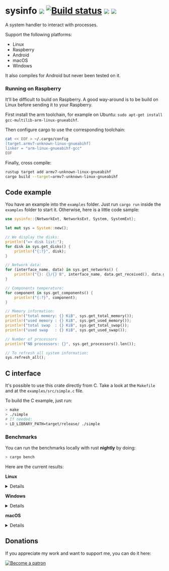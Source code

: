 # sysinfo [![][img_travis-ci]][travis-ci] [![Build status](https://ci.appveyor.com/api/projects/status/nhep876b3legunwd/branch/master?svg=true)](https://ci.appveyor.com/project/GuillaumeGomez/sysinfo/branch/master) [![][img_crates]][crates] [![][img_doc]][doc]

[img_travis-ci]: https://api.travis-ci.org/GuillaumeGomez/sysinfo.png?branch=master
[img_crates]: https://img.shields.io/crates/v/sysinfo.svg
[img_doc]: https://img.shields.io/badge/rust-documentation-blue.svg

[travis-ci]: https://travis-ci.org/GuillaumeGomez/sysinfo
[crates]: https://crates.io/crates/sysinfo
[doc]: https://docs.rs/sysinfo/

A system handler to interact with processes.

Support the following platforms:

 * Linux
 * Raspberry
 * Android
 * macOS
 * Windows

It also compiles for Android but never been tested on it.

### Running on Raspberry

It'll be difficult to build on Raspberry. A good way-around is to be build on Linux before sending it to your Raspberry.

First install the arm toolchain, for example on Ubuntu: `sudo apt-get install gcc-multilib-arm-linux-gnueabihf`.

Then configure cargo to use the corresponding toolchain:

```bash
cat << EOF > ~/.cargo/config
[target.armv7-unknown-linux-gnueabihf]
linker = "arm-linux-gnueabihf-gcc"
EOF
```

Finally, cross compile:

```bash
rustup target add armv7-unknown-linux-gnueabihf
cargo build --target=armv7-unknown-linux-gnueabihf
```

## Code example

You have an example into the `examples` folder. Just run `cargo run` inside the `examples` folder to start it. Otherwise, here is a little code sample:

```rust
use sysinfo::{NetworkExt, NetworksExt, System, SystemExt};

let mut sys = System::new();

// We display the disks:
println!("=> disk list:");
for disk in sys.get_disks() {
    println!("{:?}", disk);
}

// Network data:
for (interface_name, data) in sys.get_networks() {
    println!("{}: {}/{} B", interface_name, data.get_received(), data.get_transmitted());
}

// Components temperature:
for component in sys.get_components() {
    println!("{:?}", component);
}

// Memory information:
println!("total memory: {} KiB", sys.get_total_memory());
println!("used memory : {} KiB", sys.get_used_memory());
println!("total swap  : {} KiB", sys.get_total_swap());
println!("used swap   : {} KiB", sys.get_used_swap());

// Number of processors
println!("NB processors: {}", sys.get_processors().len());

// To refresh all system information:
sys.refresh_all();
```

## C interface

It's possible to use this crate directly from C. Take a look at the `Makefile` and at the `examples/src/simple.c` file.

To build the C example, just run:

```bash
> make
> ./simple
# If needed:
> LD_LIBRARY_PATH=target/release/ ./simple
```

### Benchmarks

You can run the benchmarks locally with rust **nightly** by doing:

```bash
> cargo bench
```

Here are the current results:

**Linux**

<details>

```text
test bench_new                     ... bench:     186,638 ns/iter (+/- 8,603)
test bench_new_all                 ... bench:  18,604,576 ns/iter (+/- 1,323,790)
test bench_refresh_all             ... bench:   5,147,523 ns/iter (+/- 337,096)
test bench_refresh_components      ... bench:      25,391 ns/iter (+/- 1,725)
test bench_refresh_components_list ... bench:     381,490 ns/iter (+/- 18,237)
test bench_refresh_cpu             ... bench:      13,397 ns/iter (+/- 880)
test bench_refresh_disks           ... bench:       2,515 ns/iter (+/- 161)
test bench_refresh_disks_list      ... bench:      50,986 ns/iter (+/- 5,301)
test bench_refresh_memory          ... bench:      11,843 ns/iter (+/- 779)
test bench_refresh_networks        ... bench:     250,242 ns/iter (+/- 68,482)
test bench_refresh_networks_list   ... bench:     255,148 ns/iter (+/- 23,677)
test bench_refresh_process         ... bench:     128,860 ns/iter (+/- 22,638)
test bench_refresh_processes       ... bench:   4,714,965 ns/iter (+/- 309,573)
test bench_refresh_system          ... bench:      52,044 ns/iter (+/- 4,510)
test bench_refresh_users_list      ... bench:   2,095,043 ns/iter (+/- 648,385)
```
</details>

**Windows**

<details>

```text
test bench_new                     ... bench:   7,335,755 ns/iter (+/- 469,000)
test bench_new_all                 ... bench:  32,233,480 ns/iter (+/- 1,567,239)
test bench_refresh_all             ... bench:   1,433,015 ns/iter (+/- 126,322)
test bench_refresh_components      ... bench:           1 ns/iter (+/- 0)
test bench_refresh_components_list ... bench:   9,835,060 ns/iter (+/- 407,072)
test bench_refresh_cpu             ... bench:      33,873 ns/iter (+/- 2,177)
test bench_refresh_disks           ... bench:      58,951 ns/iter (+/- 6,128)
test bench_refresh_disks_list      ... bench:     125,199 ns/iter (+/- 2,741)
test bench_refresh_memory          ... bench:       1,004 ns/iter (+/- 56)
test bench_refresh_networks        ... bench:      39,013 ns/iter (+/- 2,676)
test bench_refresh_networks_list   ... bench:   1,341,850 ns/iter (+/- 78,258)
test bench_refresh_process         ... bench:       2,116 ns/iter (+/- 58)
test bench_refresh_processes       ... bench:   1,032,447 ns/iter (+/- 57,695)
test bench_refresh_system          ... bench:      35,374 ns/iter (+/- 3,200)
test bench_refresh_users_list      ... bench:   3,321,140 ns/iter (+/- 135,160)
```
</details>

**macOS**

<details>

```text
test bench_new                     ... bench:      86,404 ns/iter (+/- 9,402)
test bench_new_all                 ... bench:  21,123,771 ns/iter (+/- 570,722)
test bench_refresh_all             ... bench:   1,757,683 ns/iter (+/- 203,234)
test bench_refresh_components      ... bench:     325,560 ns/iter (+/- 41,068)
test bench_refresh_components_list ... bench:     989,827 ns/iter (+/- 221,093)
test bench_refresh_cpu             ... bench:       8,535 ns/iter (+/- 487)
test bench_refresh_disks           ... bench:         939 ns/iter (+/- 33)
test bench_refresh_disks_lists     ... bench:      25,093 ns/iter (+/- 2,080)
test bench_refresh_memory          ... bench:       2,174 ns/iter (+/- 55)
test bench_refresh_networks        ... bench:     181,558 ns/iter (+/- 7,325)
test bench_refresh_networks_list   ... bench:     180,410 ns/iter (+/- 2,414)
test bench_refresh_process         ... bench:       5,570 ns/iter (+/- 431)
test bench_refresh_processes       ... bench:     683,455 ns/iter (+/- 14,995)
test bench_refresh_system          ... bench:     362,875 ns/iter (+/- 172,547)
test bench_refresh_users_list      ... bench:  16,783,834 ns/iter (+/- 465,111)
```
</details>

## Donations

If you appreciate my work and want to support me, you can do it here:

[![Become a patron](https://c5.patreon.com/external/logo/become_a_patron_button.png)](https://www.patreon.com/GuillaumeGomez)
